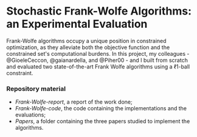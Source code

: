 # Stochastic Frank-Wolfe Algorithms: an Experimental Evaluation
Frank-Wolfe algorithms occupy a unique position in constrained optimization, as they alleviate both the objective function and the constrained set's computational burdens.
In this project, my colleagues - @GioeleCeccon, @gaianardella, and @Piher00 - and I built from scratch and evaluated two state-of-the-art Frank Wolfe algorithms using a ℓ1-ball constraint.

### Repository material
- _Frank-Wolfe-report_, a report of the work done;
- _Frank-Wolfe-code_, the code containing the implementations and the evaluations;
- _Papers_, a folder containing the three papers studied to implement the algorithms.

